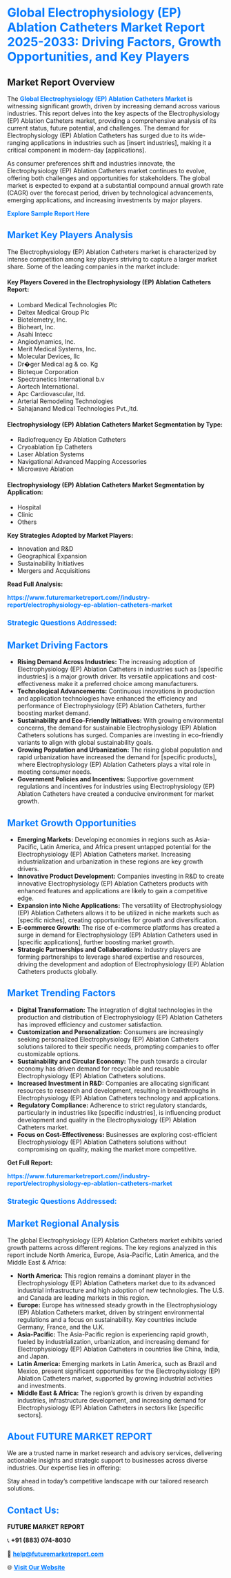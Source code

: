 <h1 style="color: #007BFF;">Global Electrophysiology (EP) Ablation Catheters Market Report 2025-2033: Driving Factors, Growth Opportunities, and Key Players</h1>

<section id="overview">
<h2>Market Report Overview</h2>
<p>The <a href="https://www.futuremarketreport.com//industry-report/electrophysiology-ep-ablation-catheters-market" style="color: #007BFF; text-decoration: none;"><strong>Global Electrophysiology (EP) Ablation Catheters Market</strong></a> is witnessing significant growth, driven by increasing demand across various industries. This report delves into the key aspects of the Electrophysiology (EP) Ablation Catheters market, providing a comprehensive analysis of its current status, future potential, and challenges. The demand for Electrophysiology (EP) Ablation Catheters has surged due to its wide-ranging applications in industries such as [insert industries], making it a critical component in modern-day [applications].</p>
<p>As consumer preferences shift and industries innovate, the Electrophysiology (EP) Ablation Catheters market continues to evolve, offering both challenges and opportunities for stakeholders. The global market is expected to expand at a substantial compound annual growth rate (CAGR) over the forecast period, driven by technological advancements, emerging applications, and increasing investments by major players.</p>
</section>

<section id="overview">
<p><a href="https://www.futuremarketreport.com//request-sample/reportId=54211" style="color: #007BFF; text-decoration: none;"><strong>Explore Sample Report Here</strong></a></p>
</section>

<section id="key-players">
<h2 style="color: #007BFF;">Market Key Players Analysis</h2>
<p>The Electrophysiology (EP) Ablation Catheters market is characterized by intense competition among key players striving to capture a larger market share. Some of the leading companies in the market include:</p>
<h4>Key Players Covered in the Electrophysiology (EP) Ablation Catheters Report:</h4>
<ul><li>Lombard Medical Technologies Plc</li><li>Deltex Medical Group Plc</li><li>Biotelemetry, Inc.</li><li>Bioheart, Inc.</li><li>Asahi Intecc</li><li>Angiodynamics, Inc.</li><li>Merit Medical Systems, Inc.</li><li>Molecular Devices, llc</li><li>Dr�ger Medical ag &amp; co. Kg</li><li>Bioteque Corporation</li><li>Spectranetics International b.v</li><li>Aortech International.</li><li>Apc Cardiovascular, ltd.</li><li>Arterial Remodeling Technologies</li><li>Sahajanand Medical Technologies Pvt.,ltd.</li></ul>
<h4>Electrophysiology (EP) Ablation Catheters Market Segmentation by Type:</h4>
<ul><li>Radiofrequency Ep Ablation Catheters</li><li>Cryoablation Ep Catheters</li><li>Laser Ablation Systems</li><li>Navigational Advanced Mapping Accessories</li><li>Microwave Ablation</li></ul>

<h4>Electrophysiology (EP) Ablation Catheters Market Segmentation by Application:</h4>
<ul><li>Hospital</li><li>Clinic</li><li>Others</li></ul>
<p><strong>Key Strategies Adopted by Market Players:</strong></p>
<ul>
<li>Innovation and R&D</li>
<li>Geographical Expansion</li>
<li>Sustainability Initiatives</li>
<li>Mergers and Acquisitions</li>
</ul>
</section>

<section>
<p><strong>Read Full Analysis: </strong></p><a href="https://www.futuremarketreport.com//industry-report/electrophysiology-ep-ablation-catheters-market" style="color: #007BFF; text-decoration: none;"><strong>https://www.futuremarketreport.com//industry-report/electrophysiology-ep-ablation-catheters-market</strong></a>
<h3 style="color: #007BFF;">Strategic Questions Addressed:</h3>
</section>

<section id="driving-factors">
<h2 style="color: #007BFF;">Market Driving Factors</h2>
<ul>
<li><strong>Rising Demand Across Industries:</strong> The increasing adoption of Electrophysiology (EP) Ablation Catheters in industries such as [specific industries] is a major growth driver. Its versatile applications and cost-effectiveness make it a preferred choice among manufacturers.</li>
<li><strong>Technological Advancements:</strong> Continuous innovations in production and application technologies have enhanced the efficiency and performance of Electrophysiology (EP) Ablation Catheters, further boosting market demand.</li>
<li><strong>Sustainability and Eco-Friendly Initiatives:</strong> With growing environmental concerns, the demand for sustainable Electrophysiology (EP) Ablation Catheters solutions has surged. Companies are investing in eco-friendly variants to align with global sustainability goals.</li>
<li><strong>Growing Population and Urbanization:</strong> The rising global population and rapid urbanization have increased the demand for [specific products], where Electrophysiology (EP) Ablation Catheters plays a vital role in meeting consumer needs.</li>
<li><strong>Government Policies and Incentives:</strong> Supportive government regulations and incentives for industries using Electrophysiology (EP) Ablation Catheters have created a conducive environment for market growth.</li>
</ul>
</section>

<section id="growth-opportunities">
<h2 style="color: #007BFF;">Market Growth Opportunities</h2>
<ul>
<li><strong>Emerging Markets:</strong> Developing economies in regions such as Asia-Pacific, Latin America, and Africa present untapped potential for the Electrophysiology (EP) Ablation Catheters market. Increasing industrialization and urbanization in these regions are key growth drivers.</li>
<li><strong>Innovative Product Development:</strong> Companies investing in R&D to create innovative Electrophysiology (EP) Ablation Catheters products with enhanced features and applications are likely to gain a competitive edge.</li>
<li><strong>Expansion into Niche Applications:</strong> The versatility of Electrophysiology (EP) Ablation Catheters allows it to be utilized in niche markets such as [specific niches], creating opportunities for growth and diversification.</li>
<li><strong>E-commerce Growth:</strong> The rise of e-commerce platforms has created a surge in demand for Electrophysiology (EP) Ablation Catheters used in [specific applications], further boosting market growth.</li>
<li><strong>Strategic Partnerships and Collaborations:</strong> Industry players are forming partnerships to leverage shared expertise and resources, driving the development and adoption of Electrophysiology (EP) Ablation Catheters products globally.</li>
</ul>
</section>

<section id="trending-factors">
<h2 style="color: #007BFF;">Market Trending Factors</h2>
<ul>
<li><strong>Digital Transformation:</strong> The integration of digital technologies in the production and distribution of Electrophysiology (EP) Ablation Catheters has improved efficiency and customer satisfaction.</li>
<li><strong>Customization and Personalization:</strong> Consumers are increasingly seeking personalized Electrophysiology (EP) Ablation Catheters solutions tailored to their specific needs, prompting companies to offer customizable options.</li>
<li><strong>Sustainability and Circular Economy:</strong> The push towards a circular economy has driven demand for recyclable and reusable Electrophysiology (EP) Ablation Catheters solutions.</li>
<li><strong>Increased Investment in R&D:</strong> Companies are allocating significant resources to research and development, resulting in breakthroughs in Electrophysiology (EP) Ablation Catheters technology and applications.</li>
<li><strong>Regulatory Compliance:</strong> Adherence to strict regulatory standards, particularly in industries like [specific industries], is influencing product development and quality in the Electrophysiology (EP) Ablation Catheters market.</li>
<li><strong>Focus on Cost-Effectiveness:</strong> Businesses are exploring cost-efficient Electrophysiology (EP) Ablation Catheters solutions without compromising on quality, making the market more competitive.</li>
</ul>
</section>

<section>
<p><strong>Get Full Report: </strong></p><a href="https://www.futuremarketreport.com//industry-report/electrophysiology-ep-ablation-catheters-market" style="color: #007BFF; text-decoration: none;"><strong>https://www.futuremarketreport.com//industry-report/electrophysiology-ep-ablation-catheters-market</strong></a>
<h3 style="color: #007BFF;">Strategic Questions Addressed:</h3>
</section>


<section id="regional-analysis">
<h2 style="color: #007BFF;">Market Regional Analysis</h2>
<p>The global Electrophysiology (EP) Ablation Catheters market exhibits varied growth patterns across different regions. The key regions analyzed in this report include North America, Europe, Asia-Pacific, Latin America, and the Middle East & Africa:</p>
<ul>
<li><strong>North America:</strong> This region remains a dominant player in the Electrophysiology (EP) Ablation Catheters market due to its advanced industrial infrastructure and high adoption of new technologies. The U.S. and Canada are leading markets in this region.</li>
<li><strong>Europe:</strong> Europe has witnessed steady growth in the Electrophysiology (EP) Ablation Catheters market, driven by stringent environmental regulations and a focus on sustainability. Key countries include Germany, France, and the U.K.</li>
<li><strong>Asia-Pacific:</strong> The Asia-Pacific region is experiencing rapid growth, fueled by industrialization, urbanization, and increasing demand for Electrophysiology (EP) Ablation Catheters in countries like China, India, and Japan.</li>
<li><strong>Latin America:</strong> Emerging markets in Latin America, such as Brazil and Mexico, present significant opportunities for the Electrophysiology (EP) Ablation Catheters market, supported by growing industrial activities and investments.</li>
<li><strong>Middle East & Africa:</strong> The region’s growth is driven by expanding industries, infrastructure development, and increasing demand for Electrophysiology (EP) Ablation Catheters in sectors like [specific sectors].</li>
</ul>
</section>

<footer>
<h2 style="color: #007BFF;">About FUTURE MARKET REPORT</h2>
<p>We are a trusted name in market research and advisory services, delivering actionable insights and strategic support to businesses across diverse industries. Our expertise lies in offering:</p>

<p>Stay ahead in today’s competitive landscape with our tailored research solutions.</p>

<h2 style="color: #007BFF;">Contact Us:</h2>
<p><strong>FUTURE MARKET REPORT</strong></p>
<p>📞 <strong>+91 (883) 074-8030</strong></p>
<p>📧 <strong><a href="mailto:help@futuremarketreport.com" style="color: #007BFF;">help@futuremarketreport.com</a></strong></p>
<p>🌐 <strong><a href="https://www.futuremarketreport.com/" style="color: #007BFF;">Visit Our Website</a></strong></p>
</footer>